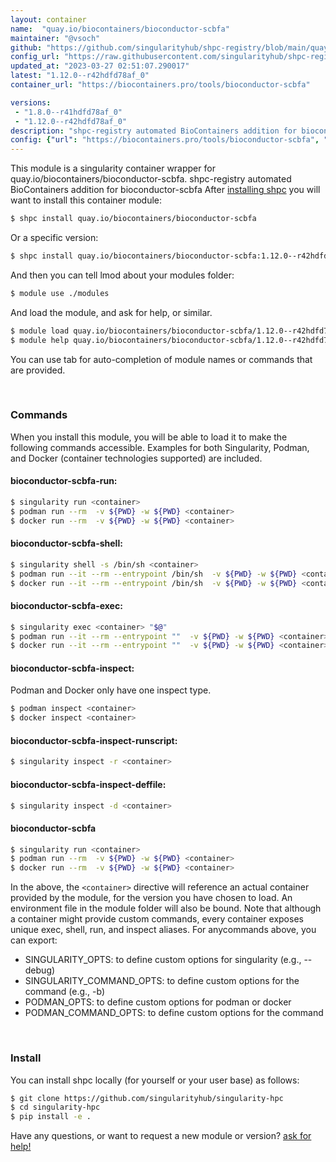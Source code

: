 ```yaml
---
layout: container
name:  "quay.io/biocontainers/bioconductor-scbfa"
maintainer: "@vsoch"
github: "https://github.com/singularityhub/shpc-registry/blob/main/quay.io/biocontainers/bioconductor-scbfa/container.yaml"
config_url: "https://raw.githubusercontent.com/singularityhub/shpc-registry/main/quay.io/biocontainers/bioconductor-scbfa/container.yaml"
updated_at: "2023-03-27 02:51:07.290017"
latest: "1.12.0--r42hdfd78af_0"
container_url: "https://biocontainers.pro/tools/bioconductor-scbfa"

versions:
 - "1.8.0--r41hdfd78af_0"
 - "1.12.0--r42hdfd78af_0"
description: "shpc-registry automated BioContainers addition for bioconductor-scbfa"
config: {"url": "https://biocontainers.pro/tools/bioconductor-scbfa", "maintainer": "@vsoch", "description": "shpc-registry automated BioContainers addition for bioconductor-scbfa", "latest": {"1.12.0--r42hdfd78af_0": "sha256:d133b2b2321076d696a9372bfb14a41ba72ecce657dd44379cf97aef50c9622a"}, "tags": {"1.8.0--r41hdfd78af_0": "sha256:609374ff73f9118ab6fdc27b303173af4574394ad6bccf1dca5f9c9509d1c9d0", "1.12.0--r42hdfd78af_0": "sha256:d133b2b2321076d696a9372bfb14a41ba72ecce657dd44379cf97aef50c9622a"}, "docker": "quay.io/biocontainers/bioconductor-scbfa"}
---
```


This module is a singularity container wrapper for quay.io/biocontainers/bioconductor-scbfa.
shpc-registry automated BioContainers addition for bioconductor-scbfa
After [installing shpc](#install) you will want to install this container module:


```bash
$ shpc install quay.io/biocontainers/bioconductor-scbfa
```

Or a specific version:

```bash
$ shpc install quay.io/biocontainers/bioconductor-scbfa:1.12.0--r42hdfd78af_0
```

And then you can tell lmod about your modules folder:

```bash
$ module use ./modules
```

And load the module, and ask for help, or similar.

```bash
$ module load quay.io/biocontainers/bioconductor-scbfa/1.12.0--r42hdfd78af_0
$ module help quay.io/biocontainers/bioconductor-scbfa/1.12.0--r42hdfd78af_0
```

You can use tab for auto-completion of module names or commands that are provided.

<br>

### Commands

When you install this module, you will be able to load it to make the following commands accessible.
Examples for both Singularity, Podman, and Docker (container technologies supported) are included.

#### bioconductor-scbfa-run:

```bash
$ singularity run <container>
$ podman run --rm  -v ${PWD} -w ${PWD} <container>
$ docker run --rm  -v ${PWD} -w ${PWD} <container>
```

#### bioconductor-scbfa-shell:

```bash
$ singularity shell -s /bin/sh <container>
$ podman run --it --rm --entrypoint /bin/sh  -v ${PWD} -w ${PWD} <container>
$ docker run --it --rm --entrypoint /bin/sh  -v ${PWD} -w ${PWD} <container>
```

#### bioconductor-scbfa-exec:

```bash
$ singularity exec <container> "$@"
$ podman run --it --rm --entrypoint ""  -v ${PWD} -w ${PWD} <container> "$@"
$ docker run --it --rm --entrypoint ""  -v ${PWD} -w ${PWD} <container> "$@"
```

#### bioconductor-scbfa-inspect:

Podman and Docker only have one inspect type.

```bash
$ podman inspect <container>
$ docker inspect <container>
```

#### bioconductor-scbfa-inspect-runscript:

```bash
$ singularity inspect -r <container>
```

#### bioconductor-scbfa-inspect-deffile:

```bash
$ singularity inspect -d <container>
```



#### bioconductor-scbfa

```bash
$ singularity run <container>
$ podman run --rm  -v ${PWD} -w ${PWD} <container>
$ docker run --rm  -v ${PWD} -w ${PWD} <container>
```


In the above, the `<container>` directive will reference an actual container provided
by the module, for the version you have chosen to load. An environment file in the
module folder will also be bound. Note that although a container
might provide custom commands, every container exposes unique exec, shell, run, and
inspect aliases. For anycommands above, you can export:

 - SINGULARITY_OPTS: to define custom options for singularity (e.g., --debug)
 - SINGULARITY_COMMAND_OPTS: to define custom options for the command (e.g., -b)
 - PODMAN_OPTS: to define custom options for podman or docker
 - PODMAN_COMMAND_OPTS: to define custom options for the command

<br>

### Install

You can install shpc locally (for yourself or your user base) as follows:

```bash
$ git clone https://github.com/singularityhub/singularity-hpc
$ cd singularity-hpc
$ pip install -e .
```

Have any questions, or want to request a new module or version? [ask for help!](https://github.com/singularityhub/singularity-hpc/issues)